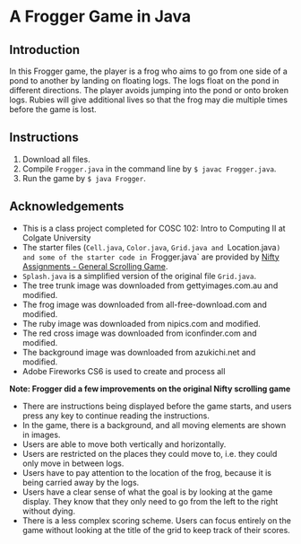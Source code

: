 # A Frogger Game in Java

## Introduction

In this Frogger game, the player is a frog who aims to go from one side of a pond to another by landing on floating logs. The logs float on the pond in different directions. The player avoids jumping into the pond or onto broken logs. Rubies will give additional lives so that the frog may die multiple times before the game is lost. 


## Instructions 

1. Download all files.
2. Compile `Frogger.java` in the command line by `$ javac Frogger.java`.
3. Run the game by `$ java Frogger`.


## Acknowledgements

- This is a class project completed for COSC 102: Intro to Computing II at Colgate University   
- The starter files (`Cell.java`, `Color.java`, `Grid.java and `Location.java`) and some of the starter code in `Frogger.java` are provided by [Nifty Assignments - General Scrolling Game](http://nifty.stanford.edu/2011/feinberg-generic-scrolling-game/).
- `Splash.java` is a simplified version of the original file `Grid.java`. 
- The tree trunk image was downloaded from gettyimages.com.au and modified.
- The frog image was downloaded from all-free-download.com and modified.
- The ruby image was downloaded from nipics.com and modified.
- The red cross image was downloaded from iconfinder.com and modified.
- The background image was downloaded from azukichi.net and modified.
- Adobe Fireworks CS6 is used to create and process all 

**Note: Frogger did a few improvements on the original Nifty scrolling game**
- There are instructions being displayed before the game starts, and users press any key to continue reading the instructions. 
- In the game, there is a background, and all moving elements are shown in images.
- Users are able to move both vertically and horizontally.
- Users are restricted on the places they could move to, i.e. they could only move in between logs.
- Users have to pay attention to the location of the frog, because it is being carried away by the logs.
- Users have a clear sense of what the goal is by looking at the game display. They know that they only need to go from the left to the right without dying.
- There is a less complex scoring scheme. Users can focus entirely on the game without looking at the title of the grid to keep track of their scores. 

